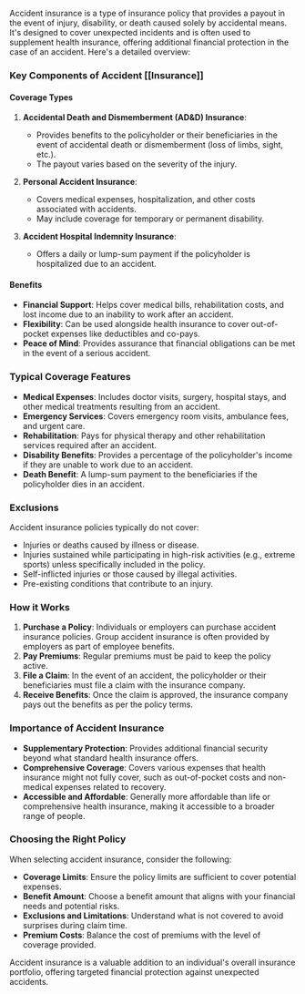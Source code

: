 Accident insurance is a type of insurance policy that provides a payout in the event of injury, disability, or death caused solely by accidental means. It's designed to cover unexpected incidents and is often used to supplement health insurance, offering additional financial protection in the case of an accident. Here's a detailed overview:

### Key Components of Accident [[Insurance]]

#### Coverage Types
1. **Accidental Death and Dismemberment (AD&D) Insurance**:
   - Provides benefits to the policyholder or their beneficiaries in the event of accidental death or dismemberment (loss of limbs, sight, etc.).
   - The payout varies based on the severity of the injury.

2. **Personal Accident Insurance**:
   - Covers medical expenses, hospitalization, and other costs associated with accidents.
   - May include coverage for temporary or permanent disability.

3. **Accident Hospital Indemnity Insurance**:
   - Offers a daily or lump-sum payment if the policyholder is hospitalized due to an accident.

#### Benefits
- **Financial Support**: Helps cover medical bills, rehabilitation costs, and lost income due to an inability to work after an accident.
- **Flexibility**: Can be used alongside health insurance to cover out-of-pocket expenses like deductibles and co-pays.
- **Peace of Mind**: Provides assurance that financial obligations can be met in the event of a serious accident.

### Typical Coverage Features
- **Medical Expenses**: Includes doctor visits, surgery, hospital stays, and other medical treatments resulting from an accident.
- **Emergency Services**: Covers emergency room visits, ambulance fees, and urgent care.
- **Rehabilitation**: Pays for physical therapy and other rehabilitation services required after an accident.
- **Disability Benefits**: Provides a percentage of the policyholder's income if they are unable to work due to an accident.
- **Death Benefit**: A lump-sum payment to the beneficiaries if the policyholder dies in an accident.

### Exclusions
Accident insurance policies typically do not cover:
- Injuries or deaths caused by illness or disease.
- Injuries sustained while participating in high-risk activities (e.g., extreme sports) unless specifically included in the policy.
- Self-inflicted injuries or those caused by illegal activities.
- Pre-existing conditions that contribute to an injury.

### How it Works
1. **Purchase a Policy**: Individuals or employers can purchase accident insurance policies. Group accident insurance is often provided by employers as part of employee benefits.
2. **Pay Premiums**: Regular premiums must be paid to keep the policy active.
3. **File a Claim**: In the event of an accident, the policyholder or their beneficiaries must file a claim with the insurance company.
4. **Receive Benefits**: Once the claim is approved, the insurance company pays out the benefits as per the policy terms.

### Importance of Accident Insurance
- **Supplementary Protection**: Provides additional financial security beyond what standard health insurance offers.
- **Comprehensive Coverage**: Covers various expenses that health insurance might not fully cover, such as out-of-pocket costs and non-medical expenses related to recovery.
- **Accessible and Affordable**: Generally more affordable than life or comprehensive health insurance, making it accessible to a broader range of people.

### Choosing the Right Policy
When selecting accident insurance, consider the following:
- **Coverage Limits**: Ensure the policy limits are sufficient to cover potential expenses.
- **Benefit Amount**: Choose a benefit amount that aligns with your financial needs and potential risks.
- **Exclusions and Limitations**: Understand what is not covered to avoid surprises during claim time.
- **Premium Costs**: Balance the cost of premiums with the level of coverage provided.

Accident insurance is a valuable addition to an individual's overall insurance portfolio, offering targeted financial protection against unexpected accidents.
